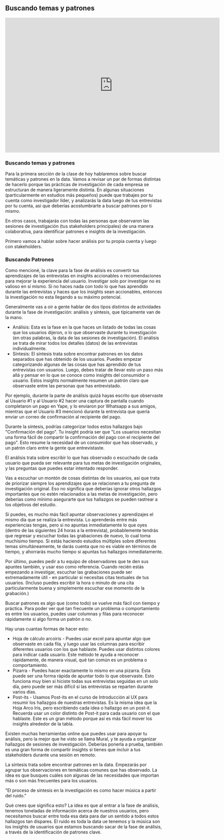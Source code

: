 
## Buscando temas y patrones

<iframe src="https://docs.google.com/presentation/d/e/2PACX-1vTBA6eWCzCNKRtGD4zH-zeW0tpNqPDduierZLcL2d5hYV5MJxjkW17DT51lpRpAgPqCEp2CCbnbuTdw/embed?start=false&loop=false&delayms=60000" frameborder="0" width="684" height="430" allowfullscreen="true" mozallowfullscreen="true" webkitallowfullscreen="true"></iframe>

###  Buscando temas y patrones

Para la primera sección de la clase de hoy hablaremos sobre buscar temáticas y patrones en la data. Vamos a revisar un par de formas distintas de hacerlo porque las prácticas de investigación de cada empresa se estructuran de manera ligeramente distinta. En algunas situaciones (particularmente en estudios más pequeños) puede que trabajes por tu cuenta como investigador líder, y analizarás la data luego de tus entrevistas por tu cuenta, así que deberías acostumbrarte a buscar patrones por ti mismo.

En otros casos, trabajarás con todas las personas que observaron las sesiones de investigación (tus stakeholders principales) de una manera colaborativa, para identificar patrones e insights de la investigación.

Primero vamos a hablar sobre hacer análisis por tu propia cuenta y luego con stakeholders.

### Buscando Patrones

Como mencioné, la clave para la fase de análisis es convertir tus aprendizajes de las entrevistas en insights accionables o recomendaciones para mejorar la experiencia del usuario. Investigar solo por investigar no es valioso en sí mismo. Si no haces nada con todo lo que has aprendido durante las entrevistas y haces que los insights sean accionables, entonces la investigación no esta llegando a su máximo potencial.

Generalmente vas a oir a gente hablar de dos tipos distintos de actividades durante la fase de investigación: análisis y síntesis, que típicamente van de la mano.
- Análisis: Esta es la fase en la que haces un listado de todas las cosas que los usuarios dijeron, o lo que observaste durante tu investigación (en otras palabras, la data de las sesiones de investigación). El análisis se trata de mirar todos los detalles (datos) de las entrevistas individualmente.
- Síntesis: El síntesis trata sobre encontrar patrones en los datos separados que has obtenido de los usuarios. Puedes empezar categorizando algunas de las cosas que has aprendido de tus entrevistas con usuarios. Luego, debes tratar de llevar esto un paso más allá y pensar en lo que se conoce como insights del consumidor o usuario. Estos insights normalmente resumen un patrón claro que observaste entre las personas que has entrevistado.

Por ejemplo, durante la parte de análisis quizá hayas escrito que observaste al Usuario #1 y al Usuario #2 hacer una captura de pantalla cuando completaron un pago en Yape, y lo enviaron por Whatsapp a sus amigos, mientras que el Usuario #3 mencionó durante la entrevista que quería enviar un correo de confirmación al recipiente del pago.

Durante la síntesis, podrías categorizar todos estos hallazgos bajo "Confirmación del pago". Tu insight podría ser que "Los usuarios necesitan una forma fácil de compartir la confirmación del pago con el recipiente del pago". Esto resume la necesidad de un consumidor que has observado, y un patrón claro entre la gente que entrevistaste.

El análisis trata sobre escribir lo que has observado o escuchado de cada usuario que pueda ser relevante para tus metas de investigación originales, y las preguntas que puedes estar intentado responder.

Vas a escuchar un montón de cosas distintas de los usuarios, así que trata de priorizar siempre los aprendizajes que se relacionen a tu pregunta de investigación original. Eso no significa que deberías ignorar otros hallazgos importantes que no estén relacionados a las metas de investigación, pero deberías como mínimo asegurarte que tus hallazgos se pueden rastrear a los objetivos del estudio.

Si puedes, es mucho más fácil apuntar observaciones y aprendizajes el mismo día que se realiza la entrevista. Lo aprenderás entre más experiencias tengas, pero si no apuntas inmediatamente lo que oyes (dentro de las siguientes 24 horas a la entrevista), probablemente tendrás que regresar y escuchar todas las grabaciones de nuevo, lo cual toma muchísimo tiempo. Si estás haciendo estudios múltiples sobre diferentes temas simultáneamente, te darás cuenta que no es viable en términos de tiempo, y ahorrarás mucho tiempo si apuntas tus hallazgos inmediatamente.

Por último, puedes pedir a tu equipo de observadores que te den sus apuntes también, y usar eso como referencia. Cuando recién estás empezando a investigar, escuchar las grabaciones puede ser extremadamente útil - en particular si necesitas citas textuales de tus usuarios. (Incluso puedes escribir la hora o minuto de una cita particularmente buena y simplemente escuchar ese momento de la grabación.)

Buscar patrones es algo que (como todo) se vuelve más fácil con tiempo y práctica. Para poder ver qué tan frecuente un problema o comportamiento es entre los usuarios, puedes usar columnas y filas para reconocer rápidamente si algo forma un patrón o no.

Hay unas cuantas formas de hacer esto:
- Hoja de cálculo arcoiris - Puedes usar excel para apuntar algo que observaste en cada fila, y luego usar las columnas para escribir diferentes usuarios con los que hablaste. Puedes usar distintos colores para indicar cada usuario. Este método te ayuda a reconocer rápidamente, de manera visual, qué tan común es un problema o comportamiento.
- Pizarra - Puedes hacer exactamente lo mismo en una pizarra. Esta puede ser una forma rápida de apuntar todo lo que observaste. Esto funciona muy bien si hiciste todas sus entrevistas seguidas en un solo día, pero puede ser más difícil si las entrevistas se reparten durante varios días.
- Post-its - Usamos Post-its en el curso de Introducción al UX para resumir los hallazgos de nuestras entrevistas. Es la misma idea que la Hoja Arco Iris, pero escribiendo cada idea o hallazgo en un post-it. Recuerda usar un color distinto de Post-it para cada usuario con el que hablaste. Este es un gran método porque así es más fácil mover los insights alrededor de la tabla. 

Existen muchas herramientas online que puedes usar para apoyar tu análisis, pero la mejor que he visto se llama Mural, y te ayuda a organizar hallazgos de sesiones de investigación. Deberías ponerla a prueba, también es una gran forma de compartir insights si tienes que incluir a tus stakeholders durante una sesión en remoto.

La síntesis trata sobre encontrar patrones en la data. Empezarás por agrupar tus observaciones en temáticas comunes que has observado. La idea es que busques cuáles son algunas de las necesidades que importan más o son más frecuentes para los usuarios.

"El proceso de síntesis en la investigación es como hacer música a partir del ruido."

Qué crees que significa esto?
La idea es que al entrar a la fase de análisis, tenemos toneladas de información acerca de nuestros usuarios, pero necesitamos buscar entre toda esa data para dar un sentido a todos estos hallazgos tan dispares. El ruido es toda la data ue tenemos y la música son los insights de usuarios que estamos buscando sacar de la fase de análisis, a través de la identificación de patrones clave.




